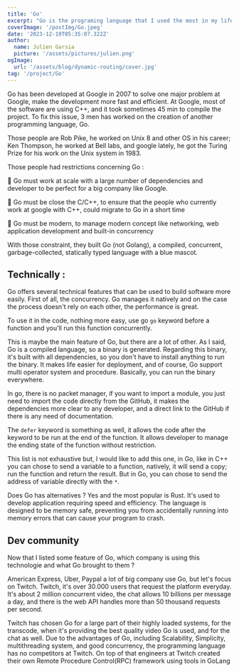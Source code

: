 ```yaml
---
title: 'Go'
excerpt: "Go is the programing language that I used the most in my life, I kinda like it"
coverImage: '/postImg/Go.jpeg'
date: '2023-12-19T05:35:07.322Z'
author:
  name: Julien Garsia
  picture: '/assets/pictures/julien.png'
ogImage:
  url: '/assets/blog/dynamic-routing/cover.jpg'
tag: '/project/Go'
---
```


Go has been developed at Google in 2007 to solve one major problem at Google, make the development more fast and efficient. At Google, most of the software are using C++, and it took sometimes 45 min to compile the project. To fix this issue, 3 men has worked on the creation of another programming language, Go.

Those people are Rob Pike, he worked on Unix 8 and other OS in his career; Ken Thompson, he worked at Bell labs, and google lately, he got the Turing Prize for his work on the Unix system in 1983.

Those people had restrictions concerning Go : 

📍 Go must work at scale with a large number of dependencies and developer to be perfect for a big company like Google.

📍 Go must be close the C/C++, to ensure that the people who currently work at google with C++, could migrate to Go in a short time

📍 Go must be modern, to manage modern concept like networking, web application development and built-in concurrency

With those constraint, they built Go (not Golang), a compiled, concurrent, garbage-collected, statically typed language with a blue mascot.

## Technically :

Go offers several technical features that can be used to build software more easily. First of all, the concurrency. Go manages it natively and on the case the process doesn't rely on each other, the performance is great.

To use it in the code, nothing more easy, use go `go` keyword before a function and you'll run this function concurrently. 

This is maybe the main feature of Go, but there are a lot of other. As I said, Go is a compiled language, so a binary is generated. Regarding this binary, it's built with all dependencies, so you don't have to install anything to run the binary. It makes life easier for deployment, and of course, Go support multi operator system and procedure. Basically, you can run the binary everywhere.

In go, there is no packet manager, if you want to import a module, you just need to import the code directly from the GitHub, it makes the dependencies more clear to any developer, and a direct link to the GitHub if there is any need of documentation.

The `defer` keyword is something as well, it allows the code after the keyword to be run at the end of the function. It allows developer to manage the ending state of the function without restriction.

This list is not exhaustive but, I would like to add this one, in Go, like in C++ you can chose to send a variable to a function, natively, it will send a copy; run the function and return the result. But in Go, you can chose to send the address of variable directly with the `*`.

Does Go has alternatives ? Yes and the most popular is Rust. It's used to develop application requiring speed and efficiency. The language is designed to be memory safe, preventing you from accidentally running into memory errors that can cause your program to crash.

## Dev community

Now that I listed some feature of Go, which company is using this technologie and what Go brought to them ? 

American Express, Uber, Paypal a lot of big company use Go, but let's focus on Twitch. Twitch, it's over 30.000 users that request the platform everyday. It's about 2 million concurrent video, the chat allows 10 billions per message a day, and there is the web API handles more than 50 thousand requests per second.

Twitch has chosen Go for a large part of their highly loaded systems, for the transcode, when it's providing the best quality video Go is used, and for the chat as well. Due to the advantages of Go, including Scalability, Simplicity, multithreading system, and good concurrency, the programming language has no competitors at Twitch. On top of that engineers at Twitch created their own Remote Procedure Control(RPC) framework using tools in GoLang

